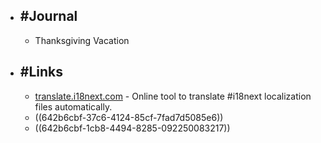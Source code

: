 - ## #Journal
	- Thanksgiving Vacation
- ## #Links
	- [translate.i18next.com](https://translate.i18next.com/) - Online tool to translate #i18next localization files automatically.
	- ((642b6cbf-37c6-4124-85cf-7fad7d5085e6))
	- ((642b6cbf-1cb8-4494-8285-092250083217))
